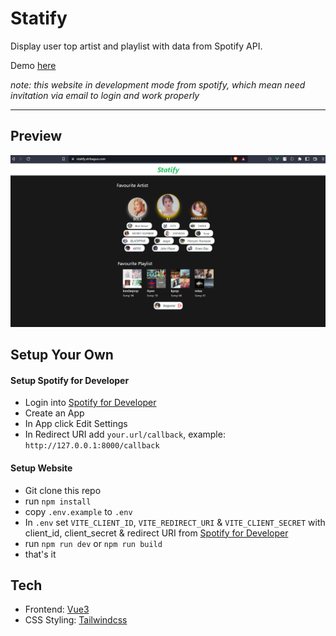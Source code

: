 # Statify
Display user top artist and playlist with data from Spotify API.

Demo [here](https://statify.strbagus.com)

*note: this website in development mode from spotify, which mean need invitation via email to login and work properly*

---

## Preview
![Image](statify-screenshot.png)

## Setup Your Own
#### Setup Spotify for Developer
- Login into [Spotify for Developer](https://developer.spotify.com/dashboard)
- Create an App
- In App click Edit Settings
- In Redirect URI add `your.url/callback`, example: `http://127.0.0.1:8000/callback`

#### Setup Website
- Git clone this repo
- run `npm install`
- copy `.env.example` to  `.env`
- In `.env` set  `VITE_CLIENT_ID`, `VITE_REDIRECT_URI` & `VITE_CLIENT_SECRET` with client_id, client_secret & redirect URI from [Spotify for Developer](https://developer.spotify.com/dashboard)
- run `npm run dev` or `npm run build`
- that's it


## Tech
- Frontend: [Vue3](https://vuejs.org/)
- CSS Styling: [Tailwindcss](https://tailwindcss.com/)
